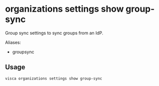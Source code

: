 # organizations settings show group-sync

Group sync settings to sync groups from an IdP.

Aliases:

- groupsync

## Usage

```console
visca organizations settings show group-sync
```
